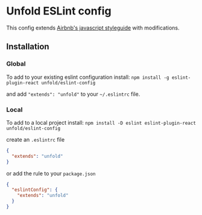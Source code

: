 # Unfold ESLint config
This config extends [Airbnb's javascript styleguide](https://github.com/airbnb/javascript) with modifications.

## Installation
### Global
To add to your existing eslint configuration install: 
`npm install -g eslint-plugin-react unfold/eslint-config`

and add `"extends": "unfold"` to your `~/.eslintrc` file.

### Local
To add to a local project install:
`npm install -D eslint eslint-plugin-react unfold/eslint-config`

create an `.eslintrc` file
```json
{
  "extends": "unfold"
}
```

or add the rule to your `package.json`
```json
{
  "eslintConfig": {
    "extends": "unfold"
  }
}
```
